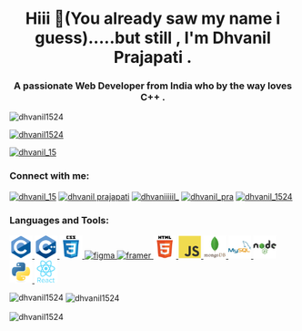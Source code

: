 <h1 align="center">Hiii 👋(You already saw my name i guess).....but still , I'm Dhvanil Prajapati .</h1>
<h3 align="center">A passionate Web Developer from India who by the way loves C++ .</h3>

<p align="left"> <img src="https://komarev.com/ghpvc/?username=dhvanil1524&label=Profile%20views&color=0e75b6&style=flat" alt="dhvanil1524" /> </p>

<p align="left"> <a href="https://github.com/ryo-ma/github-profile-trophy"><img src="https://github-profile-trophy.vercel.app/?username=dhvanil1524" alt="dhvanil1524" /></a> </p>

<p align="left"> <a href="https://twitter.com/dhvanil_15" target="blank"><img src="https://img.shields.io/twitter/follow/dhvanil_15?logo=twitter&style=for-the-badge" alt="dhvanil_15" /></a> </p>

<h3 align="left">Connect with me:</h3>
<p align="left">
<a href="https://twitter.com/dhvanil_15" target="blank"><img align="center" src="https://raw.githubusercontent.com/rahuldkjain/github-profile-readme-generator/master/src/images/icons/Social/twitter.svg" alt="dhvanil_15" height="30" width="40" /></a>
<a href="https://linkedin.com/in/dhvanil prajapati" target="blank"><img align="center" src="https://raw.githubusercontent.com/rahuldkjain/github-profile-readme-generator/master/src/images/icons/Social/linked-in-alt.svg" alt="dhvanil prajapati" height="30" width="40" /></a>
<a href="https://instagram.com/dhvaniiiiil_" target="blank"><img align="center" src="https://raw.githubusercontent.com/rahuldkjain/github-profile-readme-generator/master/src/images/icons/Social/instagram.svg" alt="dhvaniiiiil_" height="30" width="40" /></a>
<a href="https://www.codechef.com/users/dhvanil_pra" target="blank"><img align="center" src="https://cdn.jsdelivr.net/npm/simple-icons@3.1.0/icons/codechef.svg" alt="dhvanil_pra" height="30" width="40" /></a>
<a href="https://www.leetcode.com/dhvanil_1524" target="blank"><img align="center" src="https://raw.githubusercontent.com/rahuldkjain/github-profile-readme-generator/master/src/images/icons/Social/leet-code.svg" alt="dhvanil_1524" height="30" width="40" /></a>
</p>

<h3 align="left">Languages and Tools:</h3>
<p align="left"> <a href="https://www.cprogramming.com/" target="_blank" rel="noreferrer"> <img src="https://raw.githubusercontent.com/devicons/devicon/master/icons/c/c-original.svg" alt="c" width="40" height="40"/> </a> <a href="https://www.w3schools.com/cpp/" target="_blank" rel="noreferrer"> <img src="https://raw.githubusercontent.com/devicons/devicon/master/icons/cplusplus/cplusplus-original.svg" alt="cplusplus" width="40" height="40"/> </a> <a href="https://www.w3schools.com/css/" target="_blank" rel="noreferrer"> <img src="https://raw.githubusercontent.com/devicons/devicon/master/icons/css3/css3-original-wordmark.svg" alt="css3" width="40" height="40"/> </a> <a href="https://www.figma.com/" target="_blank" rel="noreferrer"> <img src="https://www.vectorlogo.zone/logos/figma/figma-icon.svg" alt="figma" width="40" height="40"/> </a> <a href="https://www.framer.com/" target="_blank" rel="noreferrer"> <img src="https://www.vectorlogo.zone/logos/framer/framer-icon.svg" alt="framer" width="40" height="40"/> </a> <a href="https://www.w3.org/html/" target="_blank" rel="noreferrer"> <img src="https://raw.githubusercontent.com/devicons/devicon/master/icons/html5/html5-original-wordmark.svg" alt="html5" width="40" height="40"/> </a> <a href="https://developer.mozilla.org/en-US/docs/Web/JavaScript" target="_blank" rel="noreferrer"> <img src="https://raw.githubusercontent.com/devicons/devicon/master/icons/javascript/javascript-original.svg" alt="javascript" width="40" height="40"/> </a> <a href="https://www.mongodb.com/" target="_blank" rel="noreferrer"> <img src="https://raw.githubusercontent.com/devicons/devicon/master/icons/mongodb/mongodb-original-wordmark.svg" alt="mongodb" width="40" height="40"/> </a> <a href="https://www.mysql.com/" target="_blank" rel="noreferrer"> <img src="https://raw.githubusercontent.com/devicons/devicon/master/icons/mysql/mysql-original-wordmark.svg" alt="mysql" width="40" height="40"/> </a> <a href="https://nodejs.org" target="_blank" rel="noreferrer"> <img src="https://raw.githubusercontent.com/devicons/devicon/master/icons/nodejs/nodejs-original-wordmark.svg" alt="nodejs" width="40" height="40"/> </a> <a href="https://www.python.org" target="_blank" rel="noreferrer"> <img src="https://raw.githubusercontent.com/devicons/devicon/master/icons/python/python-original.svg" alt="python" width="40" height="40"/> </a> <a href="https://reactjs.org/" target="_blank" rel="noreferrer"> <img src="https://raw.githubusercontent.com/devicons/devicon/master/icons/react/react-original-wordmark.svg" alt="react" width="40" height="40"/> </a> </p>

<p><img align="left" src="https://github-readme-stats.vercel.app/api/top-langs?username=dhvanil1524&show_icons=true&locale=en&layout=compact" alt="dhvanil1524" /></p>

<p>&nbsp;<img align="center" src="https://github-readme-stats.vercel.app/api?username=dhvanil1524&show_icons=true&locale=en" alt="dhvanil1524" /></p>

<p><img align="center" src="https://github-readme-streak-stats.herokuapp.com/?user=dhvanil1524&" alt="dhvanil1524" /></p>
